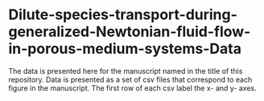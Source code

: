 # Dilute-species-transport-during-generalized-Newtonian-fluid-flow-in-porous-medium-systems-Data

The data is presented here for the manuscript named in the title of this repository. 
Data is presented as a set of csv files that correspond to each figure in the manuscript. 
The first row of each csv label the x- and y- axes. 
